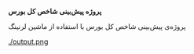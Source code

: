 **پروژه پیش‌بینی شاخص کل بورس**


پروژه‌ی پیش‌بینی شاخص کل بورس با استفاده از ماشین لرنینگ

[./output.png](https://github.com/MMD1426/Bourse-Prediction/blob/main/output.png)
